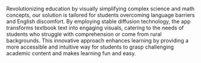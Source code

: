 Revolutionizing education by visually simplifying complex science and math concepts, our solution is tailored for students overcoming language barriers and English discomfort. By employing stable diffusion technology, the app transforms textbook text into engaging visuals, catering to the needs of students who struggle with comprehension or come from rural backgrounds. This innovative approach enhances learning by providing a more accessible and intuitive way for students to grasp challenging academic content and makes learning fun and easy.
